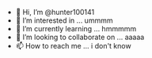 - 👋 Hi, I’m @hunter100141
- 👀 I’m interested in ... ummmm
- 🌱 I’m currently learning ... hmmmmm
- 💞️ I’m looking to collaborate on ... aaaaa
- 📫 How to reach me ... i don't know

<!---
hunter100141/hunter100141 is a ✨ special ✨ repository because its `README.md` (this file) appears on your GitHub profile.
You can click the Preview link to take a look at your changes.
--->
